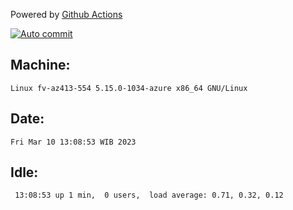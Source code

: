 Powered by [Github Actions](https://github.com/features/actions)

[![Auto commit](https://github.com/hiage/workstation/workflows/Auto%20commit/badge.svg)](https://github.com/hiage/workstation/actions?query=workflow%3A%22Auto+commit%22)

## Machine:
```
Linux fv-az413-554 5.15.0-1034-azure x86_64 GNU/Linux
```
## Date:
```
Fri Mar 10 13:08:53 WIB 2023
```
## Idle:
```
 13:08:53 up 1 min,  0 users,  load average: 0.71, 0.32, 0.12
```
